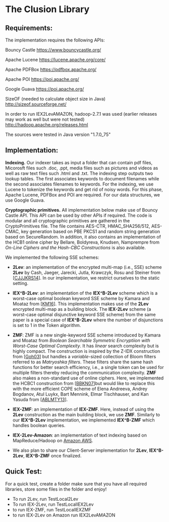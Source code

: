 # The Clusion Library


## Requirements:
The implementation requires the following APIs:

Bouncy Castle					https://www.bouncycastle.org/

Apache Lucene					https://lucene.apache.org/core/

Apache PDFBox					https://pdfbox.apache.org/

Apache POI					https://poi.apache.org/

Google Guava					https://poi.apache.org/

SizeOF (needed to calculate object size in Java)	http://sizeof.sourceforge.net/

In order to run IEX2LevAMAZON, hadoop-2.7.1 was used (earlier releases may work
as well but were not tested) http://hadoop.apache.org/releases.html

The sources were tested in Java version "1.7.0_75"


## Implementation:


**Indexing.** Our indexer takes as input a folder that can contain pdf files,
Micorosft files such .doc, .ppt, media files such as pictures and videos as
well as raw text files such .html and .txt. The indexing step outputs two
lookup tables. The first associates keywords to document filenames while the
second associates filenames to keywords. For the indexing, we use Lucene to
tokenize the keywords and get rid of noisy words.  For this phase, Apache
Lucene, PDFBox and POI are required. For our data structures, we use Google
Guava.

**Cryptographic primitives.** All implementation below make use of Bouncy
Castle API. This API can be used by other APIs if required. The code is modular
and all cryptographic primitives are gathered in the CryptoPrimitives file.
The file contains AES-CTR, HMAC_SHA256/512, AES-CMAC, key generation based on
PBE PKCS1 and random string generation based on SecureRandom.  In addition, it
also contains an  implementation of the HCB1 online cipher by Bellare,
Boldyreva, Knudsen, Namprempre from *On-Line Ciphers and the Hash-CBC
Constructions* is also available. 


We implemented the following SSE schemes:

+ **2Lev**:  an implementation of the encrypted multi-map (i.e., SSE) scheme
  **2Lev** by Cash, Jaeger, Jarecki, Jutla, Krawczyk, Rosu and Steiner from
\[[CJJJKRS14][CJJJKRS14]]\. In our implementation,
we restrict ourselves to the static setting. 

+ **IEX^B-2Lev**: an implementation of the **IEX^B-2Lev** scheme which is a
  worst-case optimal boolean keyword  SSE scheme by Kamara and Moataz from
\[[KM16][KM16]\].  This implementation makes use of the **2Lev** encrypted
multi-map as a building block.  The **IEX-2Lev** scheme (a worst-case optimal
disjunctive keyword SSE scheme) from the same paper is a special case of
**IEX^B-2Lev** where the number of disjunctions is set to 1 in the Token
algorithm.  

+ **ZMF**: ZMF is a new single-keyword SSE scheme
  introduced by Kamara and Moataz from *Boolean Searchable Symmetric
Encryptiion with Worst-Case Optimal Complexity*. It has *linear* search
complexity but is highly compact. The construction is inspired by  the Z-IDX
construction from \[[Goh03][Goh03]\] but handles
a *variable*-sized collection of Bloom filters referred to as *Matryoshka
filters*. These  filters share the same hash functions for better search
efficiency, i.e., a single token can be used for multiple filters thereby
reducing the communication complexity. **ZMF** also makes a non-standard use of
online ciphers.  Here, we implemented the HCBC1 construction from
\[[BBKN07][BBKN07]\]but would like to replace this with the more efficient COPE
scheme of Elena Andreeva, Andrey Bogdanov, Atul Luykx, Bart Mennink, Elmar
Tischhauser, and Kan Yasuda from \[[ABLMTY13][ABLMTY13]\]. 

+ **IEX-ZMF**: an implementation of **IEX-ZMF**. Here, instead of using the **2Lev** construction as the main building block, we use **ZMF**. Similarly to our **IEX^B-2Lev** implementation,
we implemented **IEX^B-ZMF** which handles boolean queries. 

+ **IEX-2Lev-Amazon**: an implementation of text indexing based on MapReduce/Hadoop
on [Amazon AWS](https://aws.amazon.com/fr/). 

+ We also plan to share our Client-Server implementation for **2Lev**, **IEX^B-2Lev**, **IEX^B-ZMF** once finalized. 

## Quick Test:

For a quick test, create a folder make sure that you have all required
libraries, store some files in the folder and enjoy!

+ To run 2Lev, run TestLocal2Lev
+ To run IEX-2Lev, run TestLocalIEX2Lev
+ to run IEX-ZMF, run TestLocalIEXZMF
+ to run IEX-2Lev on Amazon run IEX2LevAMAZON


[CJJJKRS14]: https://eprint.iacr.org/2014/853.pdf "[CJJJKRS14]"
[KM16]: https://eprint.iacr.org/2014/853.pdf "[KM16]"
[Goh03]: https://eprint.iacr.org/2003/216.pdf "[Goh03]"
[ABLMTY13]: https://eprint.iacr.org/2013/790.pdf "[ABLMTY13]"
[BBKN07]: https://cseweb.ucsd.edu/~mihir/papers/olc.pdf "[BBKN07]" 


